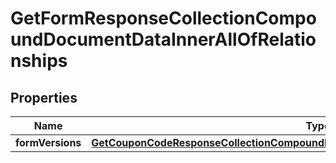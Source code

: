 
# GetFormResponseCollectionCompoundDocumentDataInnerAllOfRelationships

## Properties
| Name | Type | Description | Notes |
| ------------ | ------------- | ------------- | ------------- |
| **formVersions** | [**GetCouponCodeResponseCollectionCompoundDocumentDataInnerAllOfRelationshipsProfile**](GetCouponCodeResponseCollectionCompoundDocumentDataInnerAllOfRelationshipsProfile.md) |  |  [optional] |



